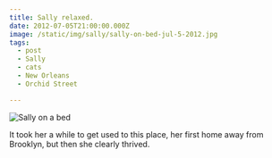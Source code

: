 ```yaml
---
title: Sally relaxed.
date: 2012-07-05T21:00:00.000Z
image: /static/img/sally/sally-on-bed-jul-5-2012.jpg
tags:
  - post
  - Sally
  - cats
  - New Orleans
  - Orchid Street

---
```


![Sally on a bed](/static/img/sally/sally-on-bed-jul-5-2012.jpg "Sally on a bed")

It took her a while to get used to this place, her first home away from Brooklyn, but then she clearly thrived.

